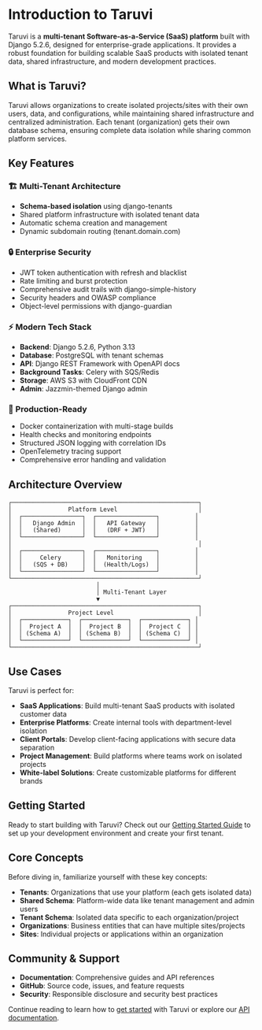 # Introduction to Taruvi

Taruvi is a **multi-tenant Software-as-a-Service (SaaS) platform** built with Django 5.2.6, designed for enterprise-grade applications. It provides a robust foundation for building scalable SaaS products with isolated tenant data, shared infrastructure, and modern development practices.

## What is Taruvi?

Taruvi allows organizations to create isolated projects/sites with their own users, data, and configurations, while maintaining shared infrastructure and centralized administration. Each tenant (organization) gets their own database schema, ensuring complete data isolation while sharing common platform services.

## Key Features

### 🏗️ Multi-Tenant Architecture
- **Schema-based isolation** using django-tenants
- Shared platform infrastructure with isolated tenant data
- Automatic schema creation and management
- Dynamic subdomain routing (tenant.domain.com)

### 🔒 Enterprise Security
- JWT token authentication with refresh and blacklist
- Rate limiting and burst protection
- Comprehensive audit trails with django-simple-history
- Security headers and OWASP compliance
- Object-level permissions with django-guardian

### ⚡ Modern Tech Stack
- **Backend**: Django 5.2.6, Python 3.13
- **Database**: PostgreSQL with tenant schemas
- **API**: Django REST Framework with OpenAPI docs
- **Background Tasks**: Celery with SQS/Redis
- **Storage**: AWS S3 with CloudFront CDN
- **Admin**: Jazzmin-themed Django admin

### 🚀 Production-Ready
- Docker containerization with multi-stage builds
- Health checks and monitoring endpoints
- Structured JSON logging with correlation IDs
- OpenTelemetry tracing support
- Comprehensive error handling and validation

## Architecture Overview

```
┌─────────────────────────────────────────────────────┐
│                Platform Level                       │
│  ┌─────────────────┐  ┌─────────────────┐          │
│  │   Django Admin  │  │   API Gateway   │          │
│  │   (Shared)      │  │   (DRF + JWT)   │          │
│  └─────────────────┘  └─────────────────┘          │
│                                                     │
│  ┌─────────────────┐  ┌─────────────────┐          │
│  │     Celery      │  │   Monitoring    │          │
│  │   (SQS + DB)    │  │  (Health/Logs)  │          │
│  └─────────────────┘  └─────────────────┘          │
└─────────────────────────────────────────────────────┘
                         │
                         │ Multi-Tenant Layer
                         ▼
┌─────────────────────────────────────────────────────┐
│                Project Level                        │
│  ┌─────────────┐  ┌─────────────┐  ┌─────────────┐ │
│  │  Project A  │  │  Project B  │  │  Project C  │ │
│  │ (Schema A)  │  │ (Schema B)  │  │ (Schema C)  │ │
│  └─────────────┘  └─────────────┘  └─────────────┘ │
└─────────────────────────────────────────────────────┘
```

## Use Cases

Taruvi is perfect for:

- **SaaS Applications**: Build multi-tenant SaaS products with isolated customer data
- **Enterprise Platforms**: Create internal tools with department-level isolation
- **Client Portals**: Develop client-facing applications with secure data separation
- **Project Management**: Build platforms where teams work on isolated projects
- **White-label Solutions**: Create customizable platforms for different brands

## Getting Started

Ready to start building with Taruvi? Check out our [Getting Started Guide](./getting-started.md) to set up your development environment and create your first tenant.

## Core Concepts

Before diving in, familiarize yourself with these key concepts:

- **Tenants**: Organizations that use your platform (each gets isolated data)
- **Shared Schema**: Platform-wide data like tenant management and admin users
- **Tenant Schema**: Isolated data specific to each organization/project
- **Organizations**: Business entities that can have multiple sites/projects
- **Sites**: Individual projects or applications within an organization

## Community & Support

- **Documentation**: Comprehensive guides and API references
- **GitHub**: Source code, issues, and feature requests
- **Security**: Responsible disclosure and security best practices

Continue reading to learn how to [get started](./getting-started.md) with Taruvi or explore our [API documentation](./api/overview.md).